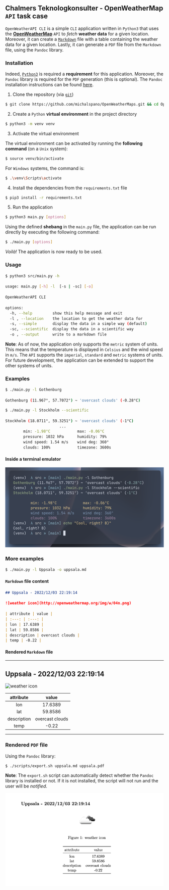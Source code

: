 ## Chalmers Teknologkonsulter - OpenWeatherMap `API` task case

`OpenWeatherAPI CLI` is a simple `CLI` application written in `Python3` that uses the [__OpenWeatherMap__](https://openweathermap.org/) `API` to _fetch_ __weather data__ for a given location. Moreover, it can create a [`Markdown`](https://www.markdownguide.org/) file with a table containing the weather data for a given location. Lastly, it can generate a `PDF` file from the `Markdown` file, using the `Pandoc` library.

### Installation

Indeed, [`Python3`](https://www.python.org/downloads/) is required a __requirement__ for this application. Moreover, the `Pandoc` library is required for the `PDF` generation (this is optional). The `Pandoc` installation instructions can be found [here](https://github.com/jgm/pandoc/blob/master/INSTALL.md).

1. Clone the repository (via [`git`](https://git-scm.com/downloads))

```sh
$ git clone https://github.com/michalspano/OpenWeatherMaps.git && cd OpenWeatherMaps
```

2. Create a `Python` __virtual environment__ in the project directory

```sh
$ python3 -m venv venv
```

3. Activate the virtual environment

The virtual environment can be activated by running the __following command__ (on a `Unix` system):

```sh
$ source venv/bin/activate
```

For `Windows` systems, the command is:

```sh
$ .\venv\Scripts\activate
```

4. Install the dependencies from the `requirements.txt` file

```sh
$ pip3 install -r requirements.txt
```

5. Run the application

```sh
$ python3 main.py [options]
```

Using the defined __shebang__ in the `main.py` file, the application can be run directly by executing the following command:

```sh
$ ./main.py [options]
```

_Voilà!_ The application is now ready to be used.

### Usage

```sh
$ python3 src/main.py -h

usage: main.py [-h] -l  [-s | -sc] [-o]

OpenWeatherAPI CLI

options:
  -h, --help         show this help message and exit
  -l , --location    the location to get the weather data for
  -s, --simple       display the data in a simple way (default)
  -sc, --scientific  display the data in a scientific way
  -o , --output      write to a markdown file
```

__Note__: As of now, the application only supports the `metric` system of units. This means that the temperature is displayed in `Celsius` and the wind speed in `m/s`. The `API` supports the `imperial`, `standard` and `metric` systems of units. For future development, the application can be extended to support the other systems of units.

### Examples

```sh
$ ./main.py -l Gothenburg 

Gothenburg (11.967°, 57.7072°) ~ 'overcast clouds' (-0.28°C)
```

```sh
$ ./main.py -l Stockholm --scientific

Stockholm (18.0711°, 59.3251°) ~ 'overcast clouds' (-1°C)
                        ...
        min: -1.98°C            max: -0.06°C
        pressure: 1032 hPa      humidity: 79%
        wind speed: 1.54 m/s    wind deg: 360°
        clouds: 100%            timezone: 3600s
```

#### Inside a terminal emulator

![CLI action example](docs/example1.png)


### More examples

```sh
$ ./main.py -l Uppsala -o uppsala.md
```

#### `Markdown` file content

```md
## Uppsala - 2022/12/03 22:19:14

![weather icon](http://openweathermap.org/img/w/04n.png)

| attribute | value |
| :---: | :---: |
| lon | 17.6389 |
| lat | 59.8586 |
| description | overcast clouds |
| temp | -0.22 |
```

#### Rendered `Markdown` file

---

## Uppsala - 2022/12/03 22:19:14

![weather icon](http://openweathermap.org/img/w/04n.png)

| attribute | value |
| :---: | :---: |
| lon | 17.6389 |
| lat | 59.8586 |
| description | overcast clouds |
| temp | -0.22 |

---

### Rendered `PDF` file 

Using the `Pandoc` library:

```sh
$ ./scripts/export.sh uppsala.md uppsala.pdf
```

__Note__: The `export.sh` script can automatically detect whether the `Pandoc` library is installed or not. If it is not installed, the script will not run and the user will be _notified_.

![Pandoc export example](docs/example2.png)
